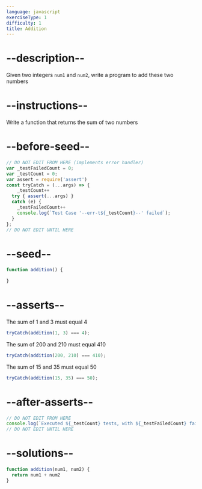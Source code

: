 ```yaml
---
language: javascript
exerciseType: 1
difficulty: 1
title: Addition
---
```


# --description--

Given two integers `num1` and `num2`, write a program to add these two numbers

# --instructions--

Write a function that returns the sum of two numbers

# --before-seed--

```javascript
// DO NOT EDIT FROM HERE (implements error handler)
var _testFailedCount = 0;
var _testCount = 0;
var assert = require('assert')
const tryCatch = (...args) => {
	_testCount++
  try { assert(...args) }
  catch (e) {
    _testFailedCount++
    console.log(`Test Case '--err-t${_testCount}--' failed`);
  }
};
// DO NOT EDIT UNTIL HERE
```

# --seed--

```javascript
function addition() {
  
}
```

# --asserts--

The sum of 1 and 3 must equal 4

```javascript
tryCatch(addition(1, 3) === 4);
```

The sum of 200 and 210 must equal 410

```javascript
tryCatch(addition(200, 210) === 410);
```

The sum of 15 and 35 must equal 50

```javascript
tryCatch(addition(15, 35) === 50);
```

# --after-asserts--

```javascript
// DO NOT EDIT FROM HERE 
console.log(`Executed ${_testCount} tests, with ${_testFailedCount} failures`);
// DO NOT EDIT UNTIL HERE
```

# --solutions--

```javascript
function addition(num1, num2) {
  return num1 + num2
}
```
